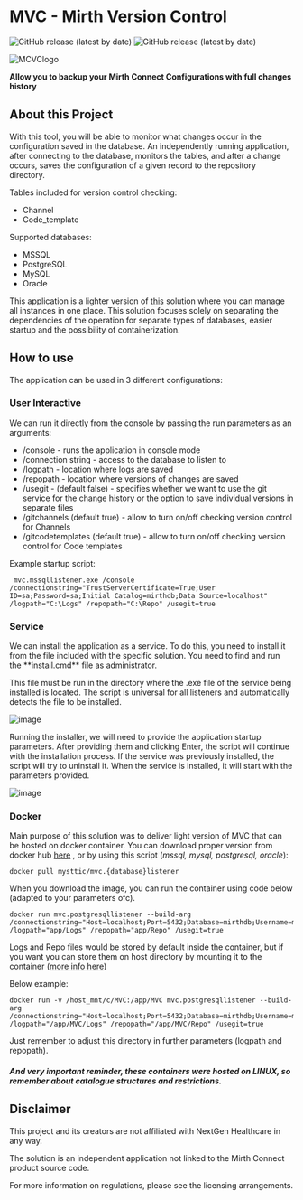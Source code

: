 <h1>MVC - Mirth Version Control</h1>

![GitHub release (latest by date)](https://img.shields.io/github/v/release/Mysttic/MVC)
![GitHub release (latest by date)](https://img.shields.io/github/v/release/Mysttic/MVC?include_prereleases)

![MCVClogo](https://github.com/user-attachments/assets/7aa0d96f-4d1b-4f3f-bb56-ddb2bc5abdf1)

**Allow you to backup your Mirth Connect Configurations with full changes history**

<h2>About this Project</h2>

With this tool, you will be able to monitor what changes occur in the configuration saved in the database. 
An independently running application, after connecting to the database, monitors the tables, 
and after a change occurs, saves the configuration of a given record to the repository directory.

Tables included for version control checking:
- Channel
- Code_template

Supported databases:
- MSSQL
- PostgreSQL
- MySQL
- Oracle

This application is a lighter version of [this](https://github.com/Mysttic/MirthConnectVersionControl) solution where you can manage all instances in one place. 
This solution focuses solely on separating the dependencies of the operation for separate types of databases, 
easier startup and the possibility of containerization.

<h2>How to use</h2>
The application can be used in 3 different configurations:

<h3>User Interactive</h3>
We can run it directly from the console by passing the run parameters as an arguments:

- /console - runs the application in console mode
- /connection string - access to the database to listen to
- /logpath - location where logs are saved
- /repopath - location where versions of changes are saved
- /usegit - (default false) - specifies whether we want to use the git service for the change history or the option to save individual versions in separate files
- /gitchannels (default true) - allow to turn on/off checking version control for Channels
- /gitcodetemplates (default true) - allow to turn on/off checking version control for Code templates

Example startup script:

```
 mvc.mssqllistener.exe /console /connectionstring="TrustServerCertificate=True;User ID=sa;Password=sa;Initial Catalog=mirthdb;Data Source=localhost" /logpath="C:\Logs" /repopath="C:\Repo" /usegit=true
```

<h3>Service</h3>
We can install the application as a service. To do this, you need to install it from the file included with the specific solution.
You need to find and run the **install.cmd** file as administrator.

This file must be run in the directory where the .exe file of the service being installed is located. The script is universal for all listeners and automatically detects the file to be installed.

![image](https://github.com/user-attachments/assets/90d44bd9-8336-4b69-b5e6-8995a7e85184)

Running the installer, we will need to provide the application startup parameters. 
After providing them and clicking Enter, the script will continue with the installation process. 
If the service was previously installed, the script will try to uninstall it. 
When the service is installed, it will start with the parameters provided.

![image](https://github.com/user-attachments/assets/08132662-0ed5-42e1-985b-6555d8a74d8a)


<h3>Docker</h3>

Main purpose of this solution was to deliver light version of MVC that can be hosted on docker container. You can download proper version from docker hub [here](https://hub.docker.com/u/mysttic) , or by using this script (_mssql, mysql, postgresql, oracle_):

```
docker pull mysttic/mvc.{database}listener
```

When you download the image, you can run the container using code below (adapted to your parameters ofc).

```
docker run mvc.postgresqllistener --build-arg /connectionstring="Host=localhost;Port=5432;Database=mirthdb;Username=mirthdb;Password=mirthdb" /logpath="app/Logs" /repopath="app/Repo" /usegit=true
```


Logs and Repo files would be stored by default inside the container, but if you want you can store them on host directory by mounting it to the container ([more info here](https://docs.docker.com/storage/bind-mounts/))

Below example:

```
docker run -v /host_mnt/c/MVC:/app/MVC mvc.postgresqllistener --build-arg /connectionstring="Host=localhost;Port=5432;Database=mirthdb;Username=mirthdb;Password=mirthdb" /logpath="/app/MVC/Logs" /repopath="/app/MVC/Repo" /usegit=true
```

Just remember to adjust this directory in further parameters (logpath and repopath).

##### And very important reminder, these containers were hosted on LINUX, so remember about catalogue structures and restrictions.

<h2>Disclaimer</h2>
This project and its creators are not affiliated with NextGen Healthcare in any way. 

The solution is an independent application not linked to the Mirth Connect product source code. 

For more information on regulations, please see the licensing arrangements.
